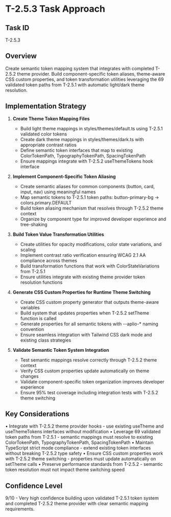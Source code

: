 # T-2.5.3 Task Approach

## Task ID
T-2.5.3

## Overview
Create semantic token mapping system that integrates with completed T-2.5.2 theme provider. Build component-specific token aliases, theme-aware CSS custom properties, and token transformation utilities leveraging the 69 validated token paths from T-2.5.1 with automatic light/dark theme resolution.

## Implementation Strategy

1. **Create Theme Token Mapping Files**
   - Build light theme mappings in styles/themes/default.ts using T-2.5.1 validated color tokens
   - Create dark theme mappings in styles/themes/dark.ts with appropriate contrast ratios
   - Define semantic token interfaces that map to existing ColorTokenPath, TypographyTokenPath, SpacingTokenPath
   - Ensure mappings integrate with T-2.5.2 useThemeTokens hook interface

2. **Implement Component-Specific Token Aliasing**
   - Create semantic aliases for common components (button, card, input, nav) using meaningful names
   - Map semantic tokens to T-2.5.1 token paths: button-primary-bg → colors.primary.DEFAULT
   - Build token aliasing mechanism that resolves through T-2.5.2 theme context
   - Organize by component type for improved developer experience and tree-shaking

3. **Build Token Value Transformation Utilities**
   - Create utilities for opacity modifications, color state variations, and scaling
   - Implement contrast ratio verification ensuring WCAG 2.1 AA compliance across themes
   - Build transformation functions that work with ColorStateVariations from T-2.5.1
   - Ensure utilities integrate with existing theme provider token resolution functions

4. **Generate CSS Custom Properties for Runtime Theme Switching**
   - Create CSS custom property generator that outputs theme-aware variables
   - Build system that updates properties when T-2.5.2 setTheme function is called
   - Generate properties for all semantic tokens with --aplio-* naming convention
   - Ensure seamless integration with Tailwind CSS dark mode and existing class strategies

5. **Validate Semantic Token System Integration**
   - Test semantic mappings resolve correctly through T-2.5.2 theme context
   - Verify CSS custom properties update automatically on theme changes
   - Validate component-specific token organization improves developer experience
   - Ensure 95% test coverage including integration tests with T-2.5.2 theme switching

## Key Considerations

• Integrate with T-2.5.2 theme provider hooks - use existing useTheme and useThemeTokens interfaces without modification
• Leverage 69 validated token paths from T-2.5.1 - semantic mappings must resolve to existing ColorTokenPath, TypographyTokenPath, SpacingTokenPath
• Maintain TypeScript strict mode compliance - extend existing token interfaces without breaking T-2.5.2 type safety
• Ensure CSS custom properties work with T-2.5.2 theme switching - properties must update automatically on setTheme calls
• Preserve performance standards from T-2.5.2 - semantic token resolution must not impact theme switching speed

## Confidence Level
9/10 - Very high confidence building upon validated T-2.5.1 token system and completed T-2.5.2 theme provider with clear semantic mapping requirements.